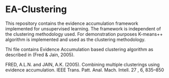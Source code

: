 # EA-Clustering

This repository contains the evidence accumulation framework implemented for unsupervised learning. The framework is independent of the clustering methodology used. For demonstration purposes K-means++ algorithm is implemented and used as the clustering methodology.

Thi file contains Evidence Accumulation based clustering algorithm as described in (Fred & Jain, 2005).

FRED, A.L.N. and JAIN, A.K. (2005). Combining multiple clusterings using evidence accumulation. IEEE Trans. Patt. Anal. Mach. Intell. 27 , 6, 835–850
